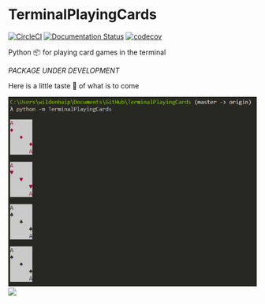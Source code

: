 # TerminalPlayingCards

[![CircleCI](https://circleci.com/gh/pwildenhain/TerminalPlayingCards.svg?style=shield)](https://circleci.com/gh/pwildenhain/TerminalPlayingCards)
[![Documentation Status](https://readthedocs.org/projects/terminalplayingcards/badge/?version=latest)](https://terminalplayingcards.readthedocs.io/en/latest/?badge=latest)
[![codecov](https://codecov.io/gh/pwildenhain/TerminalPlayingCards/branch/master/graph/badge.svg)](https://codecov.io/gh/pwildenhain/TerminalPlayingCards)

Python 📦 for playing card games in the terminal

_PACKAGE UNDER DEVELOPMENT_

Here is a little taste 🍰 of what is to come

![](docs/source/_static/screenshot.png)
![](_static/screenshot.png)
